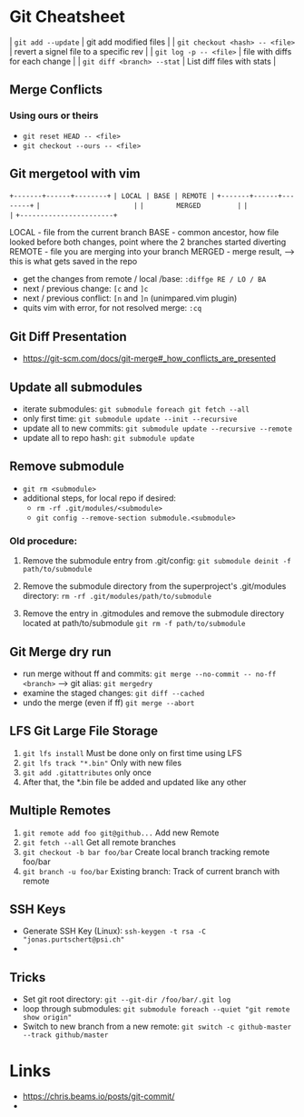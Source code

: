# Git Cheatsheet

| `git add --update`              | git add modified files                 |
| `git checkout <hash> -- <file>` | revert a signel file to a specific rev |
| `git log -p -- <file>`          | file with diffs for each change        |
| `git diff <branch> --stat`      | List diff files with stats             |

## Merge Conflicts 

### Using ours or theirs 

  * `git reset HEAD -- <file>`
  * `git checkout --ours -- <file>`

## Git mergetool with vim 

  `+-------+------+--------+`
  `| LOCAL | BASE | REMOTE |`
  `+-------+------+--------+`
  `|                       |`
  `|        MERGED         |`
  `|                       |`
  `+-----------------------+`

  LOCAL   - file from the current branch
  BASE    - common ancestor, how file looked before both changes,
            point  where the 2 branches started diverting
  REMOTE  - file you are merging into your branch
  MERGED  - merge result, --> this is what gets saved in the repo


  * get the changes from remote / local /base:        `:diffge RE / LO / BA`
  * next / previous change:                           `[c` and `]c`
  * next / previous conflict:                         `[n` and `]n`   (unimpared.vim plugin)
  * quits vim with error, for not resolved merge:     `:cq`

## Git Diff Presentation

* https://git-scm.com/docs/git-merge#_how_conflicts_are_presented


## Update all submodules 
 * iterate submodules:          `git submodule foreach git fetch --all`
 * only first time:             `git submodule update --init --recursive`
 * update all to new commits:   `git submodule update --recursive --remote`
 * update all to repo hash:     `git submodule update`

## Remove submodule 

* `git rm <submodule>`
* additional steps, for local repo if desired:
  * `rm -rf .git/modules/<submodule>`
  * `git config --remove-section submodule.<submodule>`


### Old procedure:

  1. Remove the submodule entry from .git/config:
    `git submodule deinit -f path/to/submodule`

  2. Remove the submodule directory from the superproject's .git/modules directory:
     `rm -rf .git/modules/path/to/submodule`

  3. Remove the entry in .gitmodules and remove the submodule directory located at path/to/submodule
     `git rm -f path/to/submodule`

## Git Merge dry run 
  * run merge without ff and commits:   `git merge --no-commit -- no-ff <branch>`   --> git alias: `git mergedry`
  * examine the staged changes:         `git diff --cached`
  * undo the merge (even if ff)         `git merge --abort`
  

## LFS Git Large File Storage 
  1. `git lfs install`          Must be done only on first time using LFS
  2. `git lfs track "*.bin"`    Only with new files
  3. `git add .gitattributes`  only once
  4. After that, the *.bin file be added and updated like any other

## Multiple Remotes

  1. `git remote add foo git@github...` Add new Remote
  2. `git fetch --all`                  Get all remote branches
  3. `git checkout -b bar foo/bar`      Create local branch tracking remote foo/bar 
  4. `git branch -u foo/bar`            Existing branch: Track of current branch with remote
  


## SSH Keys
 * Generate SSH Key (Linux): `ssh-keygen -t rsa -C "jonas.purtschert@psi.ch"`
*

## Tricks

* Set git root directory:  `git --git-dir /foo/bar/.git log`
* loop through submodules: `git submodule foreach --quiet "git remote show origin"`
* Switch to new branch from a new remote: `git switch -c github-master --track github/master`
 

# Links 
 * https://chris.beams.io/posts/git-commit/
 * 




